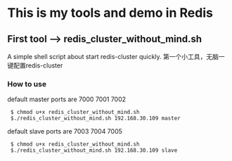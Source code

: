 # This is my tools and demo in Redis

## First tool --> redis_cluster_without_mind.sh
A simple shell script about start redis-cluster quickly.
第一个小工具，无脑一键配置redis-cluster 
### How to use

default master ports are 7000 7001 7002
```
 $ chmod u+x redis_cluster_without_mind.sh
 $./redis_cluster_without_mind.sh 192.168.30.109 master
```
default slave ports are 7003 7004 7005
```
 $ chmod u+x redis_cluster_without_mind.sh
 $./redis_cluster_without_mind.sh 192.168.30.109 slave
```


